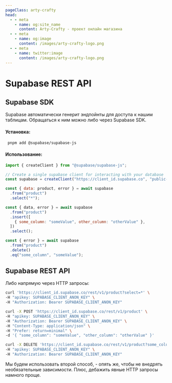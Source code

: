 ```yaml
---
pageClass: arty-crafty
head:
  - - meta
    - name: og:site_name
      content: Arty-Crafty - проект онлайн магазина
  - - meta
    - name: og:image
      content: /images/arty-crafty-logo.png
  - - meta
    - name: twitter:image
      content: /images/arty-crafty-logo.png
---
```


# Supabase REST API

## Supabase SDK

Supabase автоматически генерит эндпойнты для доступа к нашим таблицам. Обращаться к ним можно либо через Supabase SDK.

#### Установка:
```sh
 pnpm add @supabase/supabase-js
```

#### Использование:
```js
import { createClient } from "@supabase/supabase-js";

// Create a single supabase client for interacting with your database
const supabase = createClient("https://client_id.supabase.co", "public-anon-key");

const { data: product, error } = await supabase
  .from("product")
  .select("*");

const { data, error } = await supabase
  .from("product")
  .insert([
    { some_column: "someValue", other_column: "otherValue" },
  ])
  .select();

const { error } = await supabase
  .from("product")
  .delete()
  .eq("some_column", "someValue");
```

## Supabase REST API

Либо напрямую через HTTP запросы:

```sh
curl 'https://client_id.supabase.co/rest/v1/product?select=*' \
-H "apikey: SUPABASE_CLIENT_ANON_KEY" \
-H "Authorization: Bearer SUPABASE_CLIENT_ANON_KEY"

curl -X POST 'https://client_id.supabase.co/rest/v1/product' \
-H "apikey: SUPABASE_CLIENT_ANON_KEY" \
-H "Authorization: Bearer SUPABASE_CLIENT_ANON_KEY" \
-H "Content-Type: application/json" \
-H "Prefer: return=minimal" \
-d '{ "some_column": "someValue", "other_column": "otherValue" }'

curl -X DELETE 'https://client_id.supabase.co/rest/v1/product?some_column=eq.someValue' \
-H "apikey: SUPABASE_CLIENT_ANON_KEY" \
-H "Authorization: Bearer SUPABASE_CLIENT_ANON_KEY"
```

Мы будем использовать второй способ, - опять же, чтобы не внедрять необязательные зависимости. Плюс, дебажить явные HTTP запросы намного проще.
